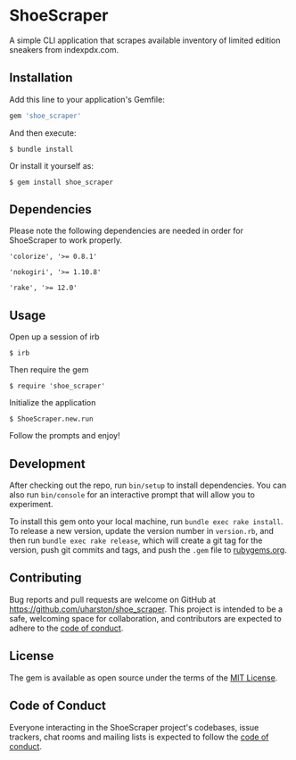 # ShoeScraper

A simple CLI application that scrapes available inventory of limited edition sneakers from indexpdx.com. 

## Installation

Add this line to your application's Gemfile:

```ruby
gem 'shoe_scraper'
```

And then execute:

    $ bundle install

Or install it yourself as:

    $ gem install shoe_scraper

## Dependencies

Please note the following dependencies are needed in order for ShoeScraper to work properly. 

    
    'colorize', '>= 0.8.1'

    'nokogiri', '>= 1.10.8'

    'rake', '>= 12.0'


## Usage

Open up a session of irb 

    $ irb 

Then require the gem 

    $ require 'shoe_scraper' 

Initialize the application 

    $ ShoeScraper.new.run 

Follow the prompts and enjoy! 

## Development

After checking out the repo, run `bin/setup` to install dependencies. You can also run `bin/console` for an interactive prompt that will allow you to experiment.

To install this gem onto your local machine, run `bundle exec rake install`. To release a new version, update the version number in `version.rb`, and then run `bundle exec rake release`, which will create a git tag for the version, push git commits and tags, and push the `.gem` file to [rubygems.org](https://rubygems.org).

## Contributing

Bug reports and pull requests are welcome on GitHub at https://github.com/uharston/shoe_scraper. This project is intended to be a safe, welcoming space for collaboration, and contributors are expected to adhere to the [code of conduct](https://github.com/[USERNAME]/shoe_scraper/blob/master/CODE_OF_CONDUCT.md).


## License

The gem is available as open source under the terms of the [MIT License](https://opensource.org/licenses/MIT).

## Code of Conduct

Everyone interacting in the ShoeScraper project's codebases, issue trackers, chat rooms and mailing lists is expected to follow the [code of conduct](https://github.com/uharston/shoe_scraper/blob/master/CODE_OF_CONDUCT.md).


